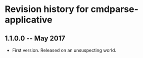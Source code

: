 # Revision history for cmdparse-applicative

## 1.1.0.0  -- May 2017

* First version. Released on an unsuspecting world.
